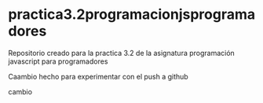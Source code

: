 # practica3.2programacionjsprogramadores
Repositorio creado para la practica 3.2 de la asignatura programación javascript para programadores

Caambio hecho para experimentar con el push a github


cambio
